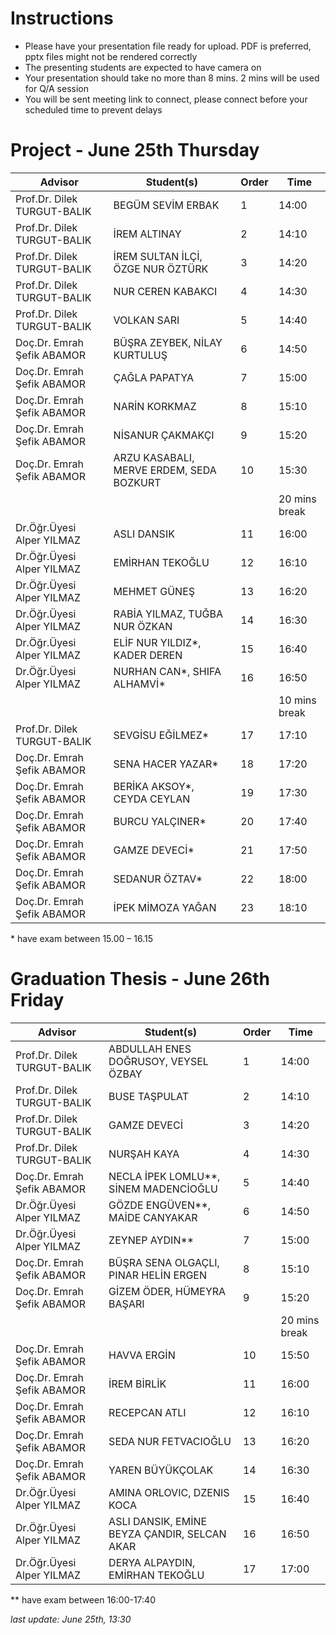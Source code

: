 # Instructions

* Please have your presentation file ready for upload. PDF is preferred, pptx files might not be rendered correctly
* The presenting students are expected to have camera on
* Your presentation should take no more than 8 mins. 2 mins will be used for Q/A session
* You will be sent meeting link to connect, please connect before your scheduled time to prevent delays

# Project - June 25th Thursday

| Advisor                     | Student(s)                                 | Order | Time         |
|-----------------------------|--------------------------------------------|------|---------------|
| Prof.Dr. Dilek TURGUT-BALIK | BEGÜM SEVİM ERBAK                          | 1    | 14:00         |
| Prof.Dr. Dilek TURGUT-BALIK | İREM ALTINAY                               | 2    | 14:10         |
| Prof.Dr. Dilek TURGUT-BALIK | İREM SULTAN İLÇİ, ÖZGE NUR ÖZTÜRK          | 3    | 14:20         |
| Prof.Dr. Dilek TURGUT-BALIK | NUR CEREN KABAKCI                          | 4    | 14:30         |
| Prof.Dr. Dilek TURGUT-BALIK | VOLKAN SARI                                | 5    | 14:40         |
| Doç.Dr. Emrah Şefik ABAMOR  | BÜŞRA ZEYBEK, NİLAY KURTULUŞ               | 6    | 14:50         |
| Doç.Dr. Emrah Şefik ABAMOR  | ÇAĞLA PAPATYA                              | 7    | 15:00         |
| Doç.Dr. Emrah Şefik ABAMOR  | NARİN KORKMAZ                              | 8    | 15:10         |
| Doç.Dr. Emrah Şefik ABAMOR  | NİSANUR ÇAKMAKÇI                           | 9    | 15:20         |
| Doç.Dr. Emrah Şefik ABAMOR  | ARZU KASABALI, MERVE ERDEM,  SEDA BOZKURT  | 10   | 15:30         |
|                             |                                            |      | 20 mins break |
| Dr.Öğr.Üyesi Alper YILMAZ   | ASLI DANSIK                                | 11   | 16:00         |
| Dr.Öğr.Üyesi Alper YILMAZ   | EMİRHAN TEKOĞLU                            | 12   | 16:10         |
| Dr.Öğr.Üyesi Alper YILMAZ   | MEHMET GÜNEŞ                               | 13   | 16:20         |
| Dr.Öğr.Üyesi Alper YILMAZ   | RABİA YILMAZ, TUĞBA NUR ÖZKAN              | 14   | 16:30         |
| Dr.Öğr.Üyesi Alper YILMAZ   | ELİF NUR YILDIZ*, KADER DEREN              | 15   | 16:40         |
| Dr.Öğr.Üyesi Alper YILMAZ   | NURHAN CAN*, SHIFA ALHAMVİ*                | 16   | 16:50         |
|                             |                                            |      | 10 mins break |
| Prof.Dr. Dilek TURGUT-BALIK | SEVGİSU EĞİLMEZ*                           | 17   | 17:10         |
| Doç.Dr. Emrah Şefik ABAMOR  | SENA HACER YAZAR*                          | 18   | 17:20         |
| Doç.Dr. Emrah Şefik ABAMOR  | BERİKA AKSOY*, CEYDA CEYLAN                | 19   | 17:30         |
| Doç.Dr. Emrah Şefik ABAMOR  | BURCU YALÇINER*                            | 20   | 17:40         |
| Doç.Dr. Emrah Şefik ABAMOR  | GAMZE DEVECİ*                              | 21   | 17:50         |
| Doç.Dr. Emrah Şefik ABAMOR  | SEDANUR ÖZTAV*                             | 22   | 18:00         |
| Doç.Dr. Emrah Şefik ABAMOR  | İPEK MİMOZA YAĞAN                             | 23   | 18:10         |

\* have exam between 15.00 – 16.15

# Graduation Thesis - June 26th Friday

| Advisor                     | Student(s)                                   | Order | Time         |
|-----------------------------|----------------------------------------------|------|---------------|
| Prof.Dr. Dilek TURGUT-BALIK | ABDULLAH ENES DOĞRUSOY,  VEYSEL ÖZBAY        | 1    | 14:00         |
| Prof.Dr. Dilek TURGUT-BALIK | BUSE TAŞPULAT                                | 2    | 14:10         |
| Prof.Dr. Dilek TURGUT-BALIK | GAMZE DEVECİ                                 | 3    | 14:20         |
| Prof.Dr. Dilek TURGUT-BALIK | NURŞAH KAYA                                  | 4    | 14:30         |
| Doç.Dr. Emrah Şefik ABAMOR  | NECLA İPEK LOMLU**, SİNEM MADENCİOĞLU        | 5    | 14:40         |
| Dr.Öğr.Üyesi Alper YILMAZ   | GÖZDE ENGÜVEN**, MAİDE CANYAKAR              | 6    | 14:50         |
| Dr.Öğr.Üyesi Alper YILMAZ   | ZEYNEP AYDIN**                               | 7    | 15:00         |
| Doç.Dr. Emrah Şefik ABAMOR  | BÜŞRA SENA OLGAÇLI,  PINAR HELİN ERGEN       | 8    | 15:10         |
| Doç.Dr. Emrah Şefik ABAMOR  | GİZEM ÖDER, HÜMEYRA BAŞARI                   | 9    | 15:20         |
|                             |                                              |      | 20 mins break |
| Doç.Dr. Emrah Şefik ABAMOR  | HAVVA ERGİN                                  | 10   | 15:50         |
| Doç.Dr. Emrah Şefik ABAMOR  | İREM BİRLİK                                  | 11   | 16:00         |
| Doç.Dr. Emrah Şefik ABAMOR  | RECEPCAN ATLI                                | 12   | 16:10         |
| Doç.Dr. Emrah Şefik ABAMOR  | SEDA NUR FETVACIOĞLU                         | 13   | 16:20         |
| Doç.Dr. Emrah Şefik ABAMOR  | YAREN BÜYÜKÇOLAK                             | 14   | 16:30         |
| Dr.Öğr.Üyesi Alper YILMAZ   | AMINA ORLOVIC, DZENIS KOCA                   | 15   | 16:40         |
| Dr.Öğr.Üyesi Alper YILMAZ   | ASLI DANSIK, EMİNE BEYZA ÇANDIR, SELCAN AKAR | 16   | 16:50         |
| Dr.Öğr.Üyesi Alper YILMAZ   | DERYA ALPAYDIN, EMİRHAN TEKOĞLU              | 17   | 17:00         |

\** have exam between 16:00-17:40

*last update: June 25th, 13:30*
